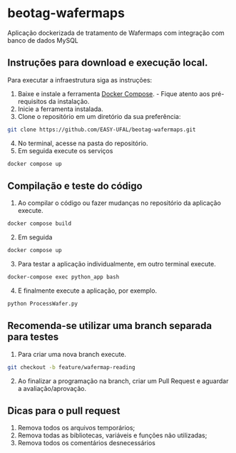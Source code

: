 # beotag-wafermaps
Aplicação dockerizada de tratamento de Wafermaps com integração com banco de dados MySQL

## Instruções para download e execução local.

Para executar a infraestrutura siga as instruções:
  1. Baixe e instale a ferramenta [Docker Compose](https://docs.docker.com/compose/install/).
    - Fique atento aos pré-requisitos da instalação.
  2. Inicie a ferramenta instalada.
  3. Clone o repositório em um diretório da sua preferência:
 
```bash 
git clone https://github.com/EASY-UFAL/beotag-wafermaps.git
```
  
  4. No terminal, acesse na pasta do repositório.
  5. Em seguida execute os serviços
  ```bash
  docker compose up
  ```
  
  ## Compilação e teste do código
  
  1. Ao compilar o código ou fazer mudanças no repositório da aplicação execute.
  ```bash
  docker compose build
  ```
  2. Em seguida
  ```bash
  docker compose up
  ```
  3. Para testar a aplicação individualmente, em outro terminal execute.
  ```bash
  docker-compose exec python_app bash
  ```
  4. E finalmente execute a aplicação, por exemplo.
   ```bash
  python ProcessWafer.py
  ```
  
  ## Recomenda-se utilizar uma branch separada para testes
  
  1. Para criar uma nova branch execute.
  ```bash
  git checkout -b feature/wafermap-reading
  ```
  2. Ao finalizar a programação na branch, criar um Pull Request e aguardar a avaliação/aprovação.

  ## Dicas para o pull request
  
  1. Remova todos os arquivos temporários;
  2. Remova todas as bibliotecas, variáveis e funções não utilizadas;
  3. Remova todos os comentários desnecessários
